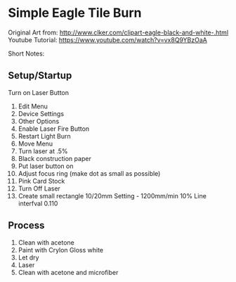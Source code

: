 # Simple Eagle Tile Burn

Original Art from: http://www.clker.com/clipart-eagle-black-and-white-.html 
Youtube Tutorial: https://www.youtube.com/watch?v=vx8Q9YBzOaA 

Short Notes: 
## Setup/Startup
Turn on Laser Button 
1. Edit Menu 
2. Device Settings 
3. Other Options 
4. Enable Laser Fire Button 
5. Restart Light Burn 
6. Move Menu 
7. Turn laser at .5% 
8. Black construction paper 
9. Put laser button on 
10. Adjust focus ring (make dot as small as possible) 
11. Pink Card Stock 
12. Turn Off Laser 
13. Create small rectangle 10/20mm Setting - 1200mm/min 10% Line interfval 0.110 
## Process

1. Clean with acetone 
2. Paint with Crylon Gloss white 
3. Let dry 
4. Laser 
5. Clean with acetone and microfiber 





